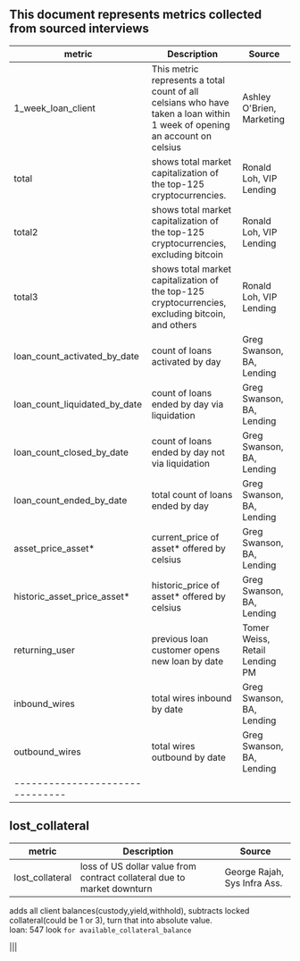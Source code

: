## This document represents metrics collected from sourced interviews

| metric | Description | Source
| ----------- | ----------- | --------- | 
| 1_week_loan_client| This metric represents a total count of all celsians who have taken a loan within 1 week of opening an account on celsius | Ashley O'Brien, Marketing |  
|total|shows total market capitalization of the top-125 cryptocurrencies.|Ronald Loh, VIP Lending|
|total2|shows total market capitalization of the top-125 cryptocurrencies, excluding bitcoin|Ronald Loh, VIP Lending|
|total3|shows total market capitalization of the top-125 cryptocurrencies, excluding bitcoin, and others|Ronald Loh, VIP Lending|
|loan_count_activated_by_date| count of loans activated by day | Greg Swanson, BA, Lending| 
|loan_count_liquidated_by_date| count of loans ended by day via liquidation | Greg Swanson, BA, Lending| 
|loan_count_closed_by_date| count of loans ended by day not via liquidation | Greg Swanson, BA, Lending| 
|loan_count_ended_by_date| total count of loans ended by day | Greg Swanson, BA, Lending| 
|asset_price_asset*| current_price of asset* offered by celsius| Greg Swanson, BA, Lending| 
|historic_asset_price_asset*| historic_price of asset* offered by celsius| Greg Swanson, BA, Lending| 
|returning_user|previous loan customer opens new loan by date| Tomer Weiss, Retail Lending PM|
|inbound_wires| total wires inbound by date| Greg Swanson, BA, Lending| 
|outbound_wires| total wires outbound by date| Greg Swanson, BA, Lending| 
|-------------------------------|
## lost_collateral
| metric | Description | Source
| ----------- | ----------- | --------- | 
|lost_collateral|loss of US dollar value from contract collateral due to market downturn|George Rajah, Sys Infra Ass.|. 
adds all client balances(custody,yield,withhold), subtracts locked collateral(could be 1 or 3), turn that into absolute value.   
loan: 547
look `for available_collateral_balance`

|||
